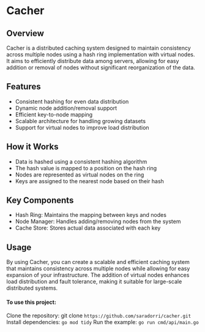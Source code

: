 # Cacher
## Overview
Cacher is a distributed caching system designed to maintain consistency across multiple nodes using a hash ring implementation with virtual nodes. It aims to efficiently distribute data among servers, allowing for easy addition or removal of nodes without significant reorganization of the data.

## Features
- Consistent hashing for even data distribution
- Dynamic node addition/removal support
- Efficient key-to-node mapping
- Scalable architecture for handling growing datasets
- Support for virtual nodes to improve load distribution
## How it Works
- Data is hashed using a consistent hashing algorithm
- The hash value is mapped to a position on the hash ring
- Nodes are represented as virtual nodes on the ring
- Keys are assigned to the nearest node based on their hash
## Key Components
- Hash Ring: Maintains the mapping between keys and nodes
- Node Manager: Handles adding/removing nodes from the system
- Cache Store: Stores actual data associated with each key
## Usage
By using Cacher, you can create a scalable and efficient caching system that maintains consistency across multiple nodes while allowing for easy expansion of your infrastructure. The addition of virtual nodes enhances load distribution and fault tolerance, making it suitable for large-scale distributed systems.

#### To use this project:

Clone the repository: git clone `https://github.com/saradorri/cacher.git`
Install dependencies: `go mod tidy`
Run the example: `go run cmd/api/main.go`
